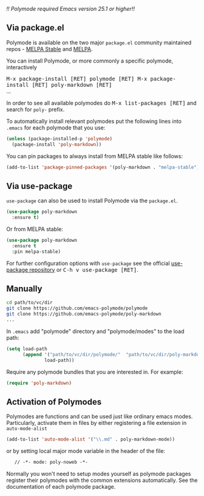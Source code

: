 
*!! Polymode required Emacs version 25.1 or higher!!*

## Via package.el

Polymode is available on the two major `package.el` community maintained repos -
[MELPA Stable](http://stable.melpa.org) and [MELPA](http://melpa.org).

You can install Polymode, or more commonly a specific polymode, interactively

<kbd>M-x package-install [RET] polymode [RET] </kbd>
<kbd>M-x package-install [RET] poly-markdown [RET] </kbd><br>
...

In order to see all available polymodes do <kbd>M-x list-packages [RET]</kbd>
and search for `poly-` prefix.

To automatically install relevant polymodes put the following lines into
`.emacs` for each polymode that you use:

```el
(unless (package-installed-p 'polymode)
  (package-install 'poly-markdown))
```

You can pin packages to always install from MELPA stable like follows: 

```el
(add-to-list 'package-pinned-packages '(poly-markdown . "melpa-stable") t)
```

## Via use-package

`use-package` can also be used to install Polymode via the `package.el`.

```el
(use-package poly-markdown
  :ensure t)
```

Or from MELPA stable:

```el
(use-package poly-markdown
  :ensure t
  :pin melpa-stable)
```

For further configuration options with `use-package` see the official
[use-package repository](https://github.com/jwiegley/use-package) or <kbd>C-h v
use-package [RET]</kbd>.

## Manually


```sh
cd path/to/vc/dir
git clone https://github.com/emacs-polymode/polymode
git clone https://github.com/emacs-polymode/poly-markdown
...
```

In `.emacs` add "polymode" directory and "polymode/modes" to the load path:

```el
(setq load-path
      (append '("path/to/vc/dir/polymode/"  "path/to/vc/dir/poly-markdown/")
              load-path))
```

Require any polymode bundles that you are interested in. For example:

```el
(require 'poly-markdown)
```

## Activation of Polymodes

Polymodes are functions and can be used just like ordinary emacs modes.
Particularly, activate them in files by either registering a file extension in
`auto-mode-alist`
```el
(add-to-list 'auto-mode-alist '("\\.md" . poly-markdown-mode))
```

or by setting local major mode variable in the header of the file:

```nw
   // -*- mode: poly-noweb -*-
```

Normally you won't need to setup modes yourself as polymode packages register
their polymodes with the common extensions automatically. See the documentation
of each polymode package.
